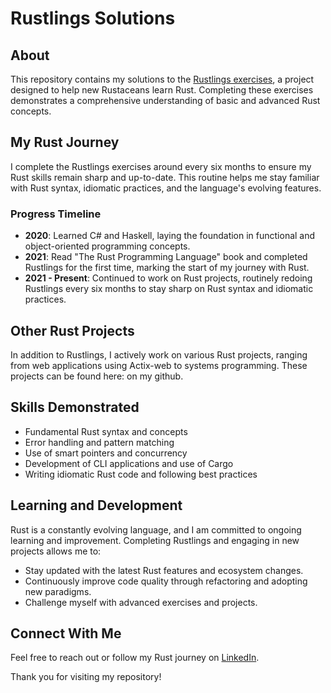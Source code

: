 # Rustlings Solutions

## About

This repository contains my solutions to the [Rustlings exercises](https://github.com/rust-lang/rustlings), a project designed to help new Rustaceans learn Rust. Completing these exercises demonstrates a comprehensive understanding of basic and advanced Rust concepts.

## My Rust Journey

I complete the Rustlings exercises around every six months to ensure my Rust skills remain sharp and up-to-date. This routine helps me stay familiar with Rust syntax, idiomatic practices, and the language's evolving features.

### Progress Timeline

- **2020**: Learned C# and Haskell, laying the foundation in functional and object-oriented programming concepts.
- **2021**: Read "The Rust Programming Language" book and completed Rustlings for the first time, marking the start of my journey with Rust.
- **2021 - Present**: Continued to work on Rust projects, routinely redoing Rustlings every six months to stay sharp on Rust syntax and idiomatic practices.

## Other Rust Projects

In addition to Rustlings, I actively work on various Rust projects, ranging from web applications using Actix-web to systems programming. These projects can be found here: on my github.

## Skills Demonstrated

- Fundamental Rust syntax and concepts
- Error handling and pattern matching
- Use of smart pointers and concurrency
- Development of CLI applications and use of Cargo
- Writing idiomatic Rust code and following best practices

## Learning and Development

Rust is a constantly evolving language, and I am committed to ongoing learning and improvement. Completing Rustlings and engaging in new projects allows me to:

- Stay updated with the latest Rust features and ecosystem changes.
- Continuously improve code quality through refactoring and adopting new paradigms.
- Challenge myself with advanced exercises and projects.

## Connect With Me

Feel free to reach out or follow my Rust journey on [LinkedIn](https://www.linkedin.com/in/patrickrenechampagne).

Thank you for visiting my repository!
